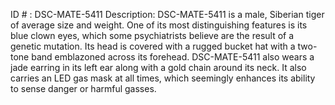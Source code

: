ID # : DSC-MATE-5411
Description: DSC-MATE-5411 is a male, Siberian tiger of average size and weight. One of its most distinguishing features is its blue clown eyes, which some psychiatrists believe are the result of a genetic mutation. Its head is covered with a rugged bucket hat with a two-tone band emblazoned across its forehead. DSC-MATE-5411 also wears a jade earring in its left ear along with a gold chain around its neck. It also carries an LED gas mask at all times, which seemingly enhances its ability to sense danger or harmful gasses.